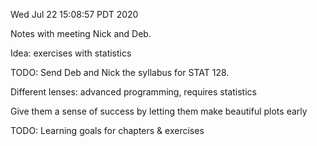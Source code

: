 Wed Jul 22 15:08:57 PDT 2020

Notes with meeting Nick and Deb.

Idea: exercises with statistics

TODO: Send Deb and Nick the syllabus for STAT 128.

Different lenses: advanced programming, requires statistics

Give them a sense of success by letting them make beautiful plots early

TODO: Learning goals for chapters & exercises


